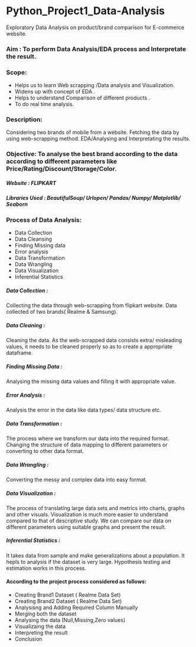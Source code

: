 # Python_Project1_Data-Analysis
Exploratory Data Analysis on product/brand comparison for E-commerce website.

### Aim : To perform Data Analysis/EDA process and Interpretate the result.

### Scope:
* Helps us to learn Web scrapping /Data analysis and Visualization. 
* Widens up with concept of EDA .
* Helps to understand Comparison of different products .
* To do real time analysis.

### Description:
Considering two brands of mobile from a website. Fetching the data by using web-scrapping method. EDA/Analysing and Interpretating the results.

### Objective: To analyse the best brand according to the data according to different parameters like Price/Rating/Discount/Storage/Color.

##### Website : FLIPKART
##### Libraries Used : BeautifulSoup/ Urlopen/ Pandas/ Numpy/ Matplotlib/ Seaborn

### Process of Data Analysis:
* Data Collection 
* Data Cleansing
* Finding Missing data
* Error analysis
* Data Transformation
* Data Wrangling
* Data Visualization
* Inferential Statistics

##### Data Collection :
Collecting the data through web-scrapping from flipkart website. Data collected of two brands( Realme & Samsung).

##### Data Cleaning :
Cleaning the data. As the web-scrapped data consists extra/ misleading values, it needs to be cleaned properly so as to create a appropriate dataframe.

##### Finding Missing Data :
Analysing the missing data values and filling it with appropriate value.

##### Error Analysis :
Analysis the error in the data like data types/ data structure etc.

##### Data Transformation :
The process where we transform our data into the required format. Changing the structure of data mapping to different parameters or converting to other data format.

##### Data Wrangling :
Converting the messy and complex data into easy format.

##### Data Visualization :
The process of translating large data sets and metrics into charts, graphs and other visuals. Visualization is much more easier to understand compared to that of descriptive study. We can compare our data on different parameters using suitable graphs and present the result.

##### Inferential Statistics :
It takes data from sample and make generalizations about a population. It hepls to analysis if the dataset is very large. Hypothesis testing and estimation works in this process.

#### According to the project process considered as follows:
* Creating Brand1 Dataset ( Realme Data Set)
* Creating Brand2 Dataset ( Realme Data Set)
* Analysisng and Adding Required Column Manually
* Merging both the dataset
* Analysing the data (Null,Missing,Zero values)
* Visualizaing the data
* Interpreting the result
* Conclusion








